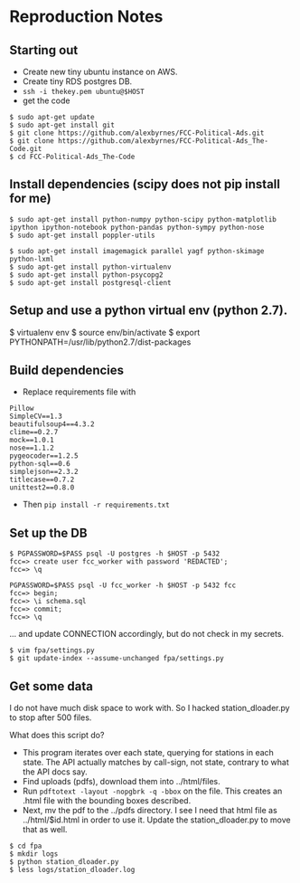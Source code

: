 # Reproduction Notes

## Starting out
* Create new tiny ubuntu instance on AWS.
* Create tiny RDS postgres DB.
* `ssh -i thekey.pem ubuntu@$HOST`
* get the code
```
$ sudo apt-get update
$ sudo apt-get install git
$ git clone https://github.com/alexbyrnes/FCC-Political-Ads.git
$ git clone https://github.com/alexbyrnes/FCC-Political-Ads_The-Code.git
$ cd FCC-Political-Ads_The-Code
```

## Install dependencies (scipy does not pip install for me)
```
$ sudo apt-get install python-numpy python-scipy python-matplotlib ipython ipython-notebook python-pandas python-sympy python-nose
$ sudo apt-get install poppler-utils

$ sudo apt-get install imagemagick parallel yagf python-skimage python-lxml
$ sudo apt-get install python-virtualenv
$ sudo apt-get install python-psycopg2
$ sudo apt-get install postgresql-client
```

## Setup and use a python virtual env (python 2.7). 
$ virtualenv env
$ source env/bin/activate
$ export PYTHONPATH=/usr/lib/python2.7/dist-packages

## Build dependencies
* Replace requirements file with
```
Pillow
SimpleCV==1.3
beautifulsoup4==4.3.2
clime==0.2.7
mock==1.0.1
nose==1.1.2
pygeocoder==1.2.5
python-sql==0.6
simplejson==2.3.2
titlecase==0.7.2
unittest2==0.8.0
```
* Then `pip install -r requirements.txt`

## Set up the DB
```
$ PGPASSWORD=$PASS psql -U postgres -h $HOST -p 5432
fcc=> create user fcc_worker with password 'REDACTED';
fcc=> \q
```
```
PGPASSWORD=$PASS psql -U fcc_worker -h $HOST -p 5432 fcc
fcc=> begin;
fcc=> \i schema.sql 
fcc=> commit;
fcc=> \q
```

... and update CONNECTION accordingly, but do not check in my secrets.
```
$ vim fpa/settings.py
$ git update-index --assume-unchanged fpa/settings.py
```

## Get some data

I do not have much disk space to work with.  So I hacked station_dloader.py to stop after 500 files.

What does this script do?
* This program iterates over each state, querying for stations in each state.  The API actually matches by call-sign, not state, contrary to what the API docs say.
* Find uploads (pdfs), download them into ../html/files.
* Run `pdftotext -layout -nopgbrk -q -bbox` on the file.  This creates an .html file with the bounding boxes described.
* Next, mv the pdf to the ../pdfs directory.
I see I need that html file as ../html/$id.html in order to use it.  Update the station_dloader.py to move that as well.

```
$ cd fpa
$ mkdir logs
$ python station_dloader.py
$ less logs/station_dloader.log
```


